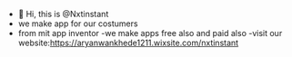 - 👋 Hi, this is  @Nxtinstant
- we make app for our costumers 
- from mit app inventor 
-we make apps free also and paid also 
-visit our website:https://aryanwankhede1211.wixsite.com/nxtinstant

<!---
Nxtinstant/Nxtinstant is a ✨ special ✨ repository because its `best` (this file) appears on your GitHub profile.
You can click the Preview link to take a look at your changes.
--->
